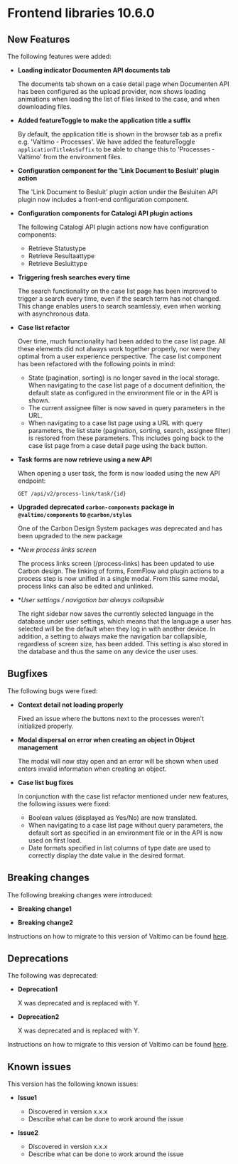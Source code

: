 # Frontend libraries 10.6.0

## New Features

The following features were added:

* **Loading indicator Documenten API documents tab**

  The documents tab shown on a case detail page when Documenten API has been configured as the upload provider, now
  shows loading animations when loading the list of files linked to the case, and when downloading files.

* **Added featureToggle to make the application title a suffix**

  By default, the application title is shown in the browser tab as a prefix e.g. 'Valtimo - Processes'.
  We have added the featureToggle `applicationTitleAsSuffix` to be able to change this to 'Processes - Valtimo' 
  from the environment files.
  
* **Configuration component for the 'Link Document to Besluit' plugin action**

  The 'Link Document to Besluit' plugin action under the Besluiten API plugin now includes a front-end configuration
  component.

* **Configuration components for Catalogi API plugin actions**

  The following Catalogi API plugin actions now have configuration components:
  - Retrieve Statustype
  - Retrieve Resultaattype
  - Retrieve Besluittype

* **Triggering fresh searches every time**

  The search functionality on the case list page has been improved to trigger a search every time, even if the search term has not changed. 
  This change enables users to search seamlessly, even when working with asynchronous data.

* **Case list refactor**

  Over time, much functionality had been added to the case list page. All these elements did not always work
  together properly, nor were they optimal from a user experience perspective. The case list component has been
  refactored with the following points in mind:
  * State (pagination, sorting) is no longer saved in the local storage. When navigating to the case list page
    of a document definition, the default state as configured in the environment file or in the API is shown.
  * The current assignee filter is now saved in query parameters in the URL.
  * When navigating to a case list page using a URL with query parameters, the list state (pagination, sorting, search,
    assignee filter) is restored from these parameters. This includes going back to the case list page from a case
    detail page using the back button.


* **Task forms are now retrieve using a new API**

  When opening a user task, the form is now loaded using the new API endpoint:

  ```GET /api/v2/process-link/task/{id}```

* **Upgraded deprecated `carbon-components` package in `@valtimo/components` to `@carbon/styles`**

  One of the Carbon Design System packages was deprecated and has been upgraded to the new package

* **New process links screen*

  The process links screen (/process-links) has been updated to use Carbon design. The linking of forms, FormFlow and
  plugin actions to a process step is now unified in a single modal. From this same modal, process links can also be
  edited and unlinked.

* **User settings / navigation bar always collapsible*
  
  The right sidebar now saves the currently selected language in the database under user settings, which means that the
  language a user has selected will be the default when they log in with another device. In addition, a setting to always
  make the navigation bar collapsible, regardless of screen size, has been added. This setting is also stored in the
  database and thus the same on any device the user uses.

## Bugfixes

The following bugs were fixed:

* **Context detail not loading properly**

  Fixed an issue where the buttons next to the processes weren't initialized properly.

* **Modal dispersal on error when creating an object in Object management**

  The modal will now stay open and an error will be shown when used enters invalid information when creating an object.

* **Case list bug fixes**

  In conjunction with the case list refactor mentioned under new features, the following issues were fixed:
  * Boolean values (displayed as Yes/No) are now translated.
  * When navigating to a case list page without query parameters, the default sort as specified in an environment file
    or in the API is now used on first load.
  * Date formats specified in list columns of type date are used to correctly display the date value in the desired
    format.

## Breaking changes

The following breaking changes were introduced:

* **Breaking change1**

* **Breaking change2**

Instructions on how to migrate to this version of Valtimo can be found [here](migration.md).

## Deprecations

The following was deprecated:

* **Deprecation1**

  X was deprecated and is replaced with Y.
* **Deprecation2**

  X was deprecated and is replaced with Y.

Instructions on how to migrate to this version of Valtimo can be found [here](migration.md).

## Known issues

This version has the following known issues:

* **Issue1**
    * Discovered in version x.x.x
    * Describe what can be done to work around the issue

* **Issue2**
    * Discovered in version x.x.x
    * Describe what can be done to work around the issue
